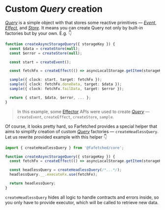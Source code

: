# Custom _Query_ creation

[_Query_](/api/primitives/query.md) is a simple object with that stores some reactive primitives — [_Event_](https://effector.dev/docs/api/effector/event), [_Effect_](https://effector.dev/docs/api/effector/effect), and [_Store_](https://effector.dev/docs/api/effector/store). It means you can create Query not only by built-in factories but by your own. E.g. 👇

```ts
function createAsyncStorageQuery({ storageKey }) {
  const $data = createStore(null);
  const $error = createStore(null);

  const start = createEvent();

  const fetchFx = createEffect(() => asyncLocalStorage.getItem(storageKey));

  sample({ clock: start, target: fetchFx });
  sample({ clock: fetchFx.doneData, target: $data });
  sample({ clock: fetchFx.failData, target: $error });

  return { start, $data, $error, ... };
}
```

> In this example, some [Effector](https://effector.dev) APIs were used to create [_Query_](/api/primitives/query) — `createEvent`, `createEffect`, `createStore`, `sample`.

Of course, it looks pretty hard, so Farfetched provides a special helper that aims to simplify creation of custom [_Query_](/api/primitives/query) factories — `createHeadlessQuery`. Let us rewrite provided example with this helper 👇

```ts
import { createHeadlessQuery } from '@fafetched/core';

function createAsyncStorageQuery({ storageKey }) {
  const fetchFx = createEffect(() => asyncLocalStorage.getItem(storageKey));

  const headlessQuery = createHeadlessQuery(/*...*/);
  headlessQuery.__.executeFx.use(fetchFx);

  return headlessQuery;
}
```

`createHeadlessQuery` hides all logic to handle contracts and errors inside, so you only have to provide executor, which will be called to retrieve new data.
